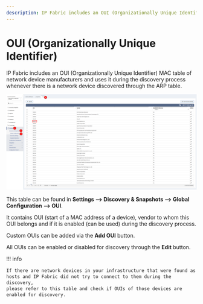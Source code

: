```yaml
---
description: IP Fabric includes an OUI (Organizationally Unique Identifier) MAC table of network device manufacturers and uses it during the discovery process whenever there is a network device discovered through the ARP table.
---
```


# OUI (Organizationally Unique Identifier)

IP Fabric includes an OUI (Organizationally Unique Identifier) MAC table
of network device manufacturers and uses it during the discovery process
whenever there is a network device discovered through the ARP table.

![OUI table](OUI.png)

This table can be found in **Settings --> Discovery & Snapshots --> Global
Configuration --> OUI**.

It contains OUI (start of a MAC address of a device), vendor to whom
this OUI belongs and if it is enabled (can be used) during the discovery
process.

Custom OUIs can be added via the **Add OUI** button.

All OUIs can be enabled or disabled for discovery through the **Edit** button.

!!! info

    If there are network devices in your infrastructure that were found as
    hosts and IP Fabric did not try to connect to them during the discovery,
    please refer to this table and check if OUIs of those devices are
    enabled for discovery.
